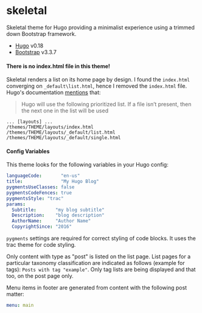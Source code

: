 # skeletal
Skeletal theme for Hugo providing a minimalist experience using a trimmed down Bootstrap framework.

* [Hugo](https://gohugo.io/) v0.18
* [Bootstrap](https://getbootstrap.com/) v3.3.7

#### There is no index.html file in this theme!
Skeletal renders a list on its home page by design. I found the `index.html` converging on `_default\list.html`, hence
I removed the `index.html` file. Hugo's documentation [mentions](https://gohugo.io/templates/homepage/) that:

> Hugo will use the following prioritized list. If a file isn’t present, then the next one in the list will be used

```
... [layouts] ...
/themes/THEME/layouts/index.html
/themes/THEME/layouts/_default/list.html
/themes/THEME/layouts/_default/single.html
```

#### Config Variables
This theme looks for the following variables in your Hugo config:

``` yaml
languageCode:       "en-us"
title:              "My Hugo Blog"
pygmentsUseClasses: false
pygmentsCodeFences: true
pygmentsStyle: "trac"
params:
  Subtitle:       "my blog subtitle"
  Description:    "blog description"
  AuthorName:     "Author Name"
  CopyrightSince: "2016"
```

`pygments` settings are required for correct styling of code blocks. It uses the trac theme for code styling.

Only content with type as "post" is listed on the list page. List pages for a particular taxonomy classification are
indicated as follows (example for tags): `Posts with tag "example"`. Only tag lists are being displayed and that too, on
the post page only.

Menu items in footer are generated from content with the following post matter:

``` yaml
menu: main
```
